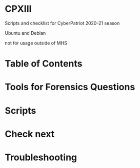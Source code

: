 # CPXIII
Scripts and checklist for CyberPatriot 2020-21 season

Ubuntu and Debian

not for usage outside of MHS

# Table of Contents

# Tools for Forensics Questions

# Scripts

# Check next

# Troubleshooting
